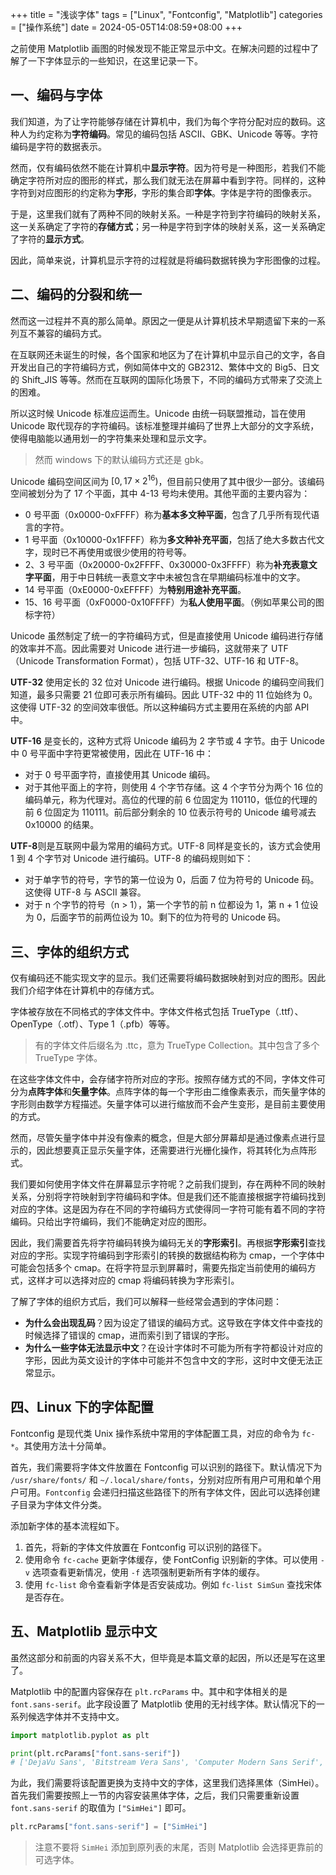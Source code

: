+++
title = "浅谈字体"
tags = ["Linux", "Fontconfig", "Matplotlib"]
categories = ["操作系统"]
date = 2024-05-05T14:08:59+08:00
+++

之前使用 Matplotlib 画图的时候发现不能正常显示中文。在解决问题的过程中了解了一下字体显示的一些知识，在这里记录一下。

## 一、编码与字体

我们知道，为了让字符能够存储在计算机中，我们为每个字符分配对应的数码。这种人为约定称为**字符编码**。常见的编码包括 ASCII、GBK、Unicode 等等。字符编码是字符的数据表示。

然而，仅有编码依然不能在计算机中**显示字符**。因为符号是一种图形，若我们不能确定字符所对应的图形的样式，那么我们就无法在屏幕中看到字符。同样的，这种字符到对应图形的约定称为**字形**，字形的集合即**字体**。字体是字符的图像表示。

于是，这里我们就有了两种不同的映射关系。一种是字符到字符编码的映射关系，这一关系确定了字符的**存储方式**；另一种是字符到字体的映射关系，这一关系确定了字符的**显示方式**。

因此，简单来说，计算机显示字符的过程就是将编码数据转换为字形图像的过程。

## 二、编码的分裂和统一

然而这一过程并不真的那么简单。原因之一便是从计算机技术早期遗留下来的一系列互不兼容的编码方式。

在互联网还未诞生的时候，各个国家和地区为了在计算机中显示自己的文字，各自开发出自己的字符编码方式，例如简体中文的 GB2312、繁体中文的 Big5、日文的 Shift_JIS 等等。然而在互联网的国际化场景下，不同的编码方式带来了交流上的困难。

所以这时候 Unicode 标准应运而生。Unicode 由统一码联盟推动，旨在使用 Unicode 取代现存的字符编码。该标准整理并编码了世界上大部分的文字系统，使得电脑能以通用划一的字符集来处理和显示文字。

> 然而 windows 下的默认编码方式还是 gbk。

Unicode 编码空间区间为 $[0, 17 \times 2^{16})$，但目前只使用了其中很少一部分。该编码空间被划分为了 17 个平面，其中 4-13 号均未使用。其他平面的主要内容为：

- 0 号平面（0x0000-0x​FFFF）称为**基本多文种平面**，包含了几乎所有现代语言的字符。
- 1 号平面（0x10000-0x1FFFF）称为**多文种补充平面**，包括了绝大多数古代文字，现时已不再使用或很少使用的符号等。
- 2、3 号平面（0x20000-0x​2FFFF、0x30000-0x​3FFFF）称为**补充表意文字平面**，用于中日韩统一表意文字中未被包含在早期编码标准中的文字。
- 14 号平面（0xE0000-0xEFFFF）为**特别用途补充平面**。
- 15、16 号平面（0xF0000-0x​10FFFF）为**私人使用平面**。（例如苹果公司的图标字符）

Unicode 虽然制定了统一的字符编码方式，但是直接使用 Unicode 编码进行存储的效率并不高。因此需要对 Unicode 进行进一步编码，这就带来了 UTF（Unicode Transformation Format），包括 UTF-32、UTF-16 和 UTF-8。

**UTF-32** 使用定长的 32 位对 Unicode 进行编码。根据 Unicode 的编码空间我们知道，最多只需要 21 位即可表示所有编码。因此 UTF-32 中的 11 位始终为 0。这使得 UTF-32 的空间效率很低。所以这种编码方式主要用在系统的内部 API 中。

**UTF-16** 是变长的，这种方式将 Unicode 编码为 2 字节或 4 字节。由于 Unicode 中 0 号平面中字符更常被使用，因此在 UTF-16 中：

- 对于 0 号平面字符，直接使用其 Unicode 编码。
- 对于其他平面上的字符，则使用 4 个字节存储。这 4 个字节分为两个 16 位的编码单元，称为代理对。高位的代理的前 6 位固定为 110110，低位的代理的前 6 位固定为 110111。前后部分剩余的 10 位表示符号的 Unicode 编号减去 0x10000 的结果。

**UTF-8**则是互联网中最为常用的编码方式。UTF-8 同样是变长的，该方式会使用 1 到 4 个字节对 Unicode 进行编码。UTF-8 的编码规则如下：

- 对于单字节的符号，字节的第一位设为 0，后面 7 位为符号的 Unicode 码。这使得 UTF-8 与 ASCII 兼容。
- 对于 n 个字节的符号（n > 1），第一个字节的前 n 位都设为 1，第 n + 1 位设为 0，后面字节的前两位设为 10。剩下的位为符号的 Unicode 码。

## 三、字体的组织方式

仅有编码还不能实现文字的显示。我们还需要将编码数据映射到对应的图形。因此我们介绍字体在计算机中的存储方式。

字体被存放在不同格式的字体文件中。字体文件格式包括 TrueType（.ttf）、OpenType（.otf）、Type 1（.pfb）等等。

> 有的字体文件后缀名为 .ttc，意为 TrueType Collection。其中包含了多个 TrueType 字体。

在这些字体文件中，会存储字符所对应的字形。按照存储方式的不同，字体文件可分为**点阵字体**和**矢量字体**。点阵字体的每一个字形由二维像素表示，而矢量字体的字形则由数学方程描述。矢量字体可以进行缩放而不会产生变形，是目前主要使用的方式。

然而，尽管矢量字体中并没有像素的概念，但是大部分屏幕却是通过像素点进行显示的，因此想要真正显示矢量字体，还需要进行光栅化操作，将其转化为点阵形式。

我们要如何使用字体文件在屏幕显示字符呢？之前我们提到，存在两种不同的映射关系，分别将字符映射到字符编码和字体。但是我们还不能直接根据字符编码找到对应的字体。这是因为存在不同的字符编码方式使得同一字符可能有着不同的字符编码。只给出字符编码，我们不能确定对应的图形。

因此，我们需要首先将字符编码转换为编码无关的**字形索引**。再根据**字形索引**查找对应的字形。实现字符编码到字形索引的转换的数据结构称为 cmap，一个字体中可能会包括多个 cmap。在将字符显示到屏幕时，需要先指定当前使用的编码方式，这样才可以选择对应的 cmap 将编码转换为字形索引。

了解了字体的组织方式后，我们可以解释一些经常会遇到的字体问题：

- **为什么会出现乱码**？因为设定了错误的编码方式。这导致在字体文件中查找的时候选择了错误的 cmap，进而索引到了错误的字形。
- **为什么一些字体无法显示中文**？在设计字体时不可能为所有字符都设计对应的字形，因此为英文设计的字体中可能并不包含中文的字形，这时中文便无法正常显示。

## 四、Linux 下的字体配置
Fontconfig 是现代类 Unix 操作系统中常用的字体配置工具，对应的命令为 `fc-*`。其使用方法十分简单。

首先，我们需要将字体文件放置在 Fontconfig 可以识别的路径下。默认情况下为 `/usr/share/fonts/` 和 `~/.local/share/fonts`，分别对应所有用户可用和单个用户可用。`Fontconfig` 会递归扫描这些路径下的所有字体文件，因此可以选择创建子目录为字体文件分类。

添加新字体的基本流程如下。

1. 首先，将新的字体文件放置在 Fontconfig 可以识别的路径下。
2. 使用命令 `fc-cache` 更新字体缓存，使 FontConfig 识别新的字体。可以使用 `-v` 选项查看更新情况，使用 `-f` 选项强制更新所有字体的缓存。
3. 使用 `fc-list` 命令查看新字体是否安装成功。例如 `fc-list SimSun` 查找宋体是否存在。

## 五、Matplotlib 显示中文

虽然这部分和前面的内容关系不大，但毕竟是本篇文章的起因，所以还是写在这里了。

Matplotlib 中的配置内容保存在 `plt.rcParams` 中。其中和字体相关的是 `font.sans-serif`。此字段设置了 Matplotlib 使用的无衬线字体。默认情况下的一系列候选字体并不支持中文。

```py
import matplotlib.pyplot as plt

print(plt.rcParams["font.sans-serif"])
# ['DejaVu Sans', 'Bitstream Vera Sans', 'Computer Modern Sans Serif', 'Lucida Grande', 'Verdana', 'Geneva', 'Lucid', 'Arial', 'Helvetica', 'Avant Garde', 'sans-serif']
```

为此，我们需要将该配置更换为支持中文的字体，这里我们选择黑体（SimHei）。首先我们需要按照上一节的内容安装黑体字体，之后，我们只需要重新设置 `font.sans-serif` 的取值为 `["SimHei"]` 即可。

```py
plt.rcParams["font.sans-serif"] = ["SimHei"]
```

> 注意不要将 `SimHei` 添加到原列表的末尾，否则 Matplotlib 会选择更靠前的可选字体。
